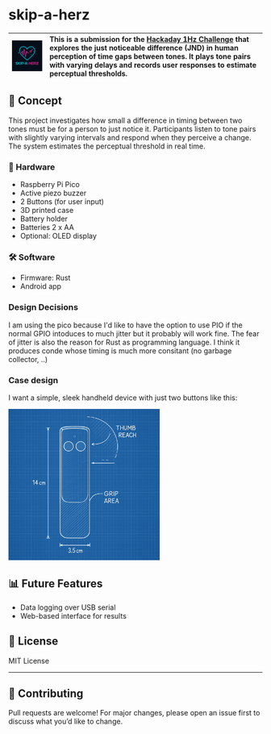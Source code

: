 # skip-a-herz

| <img src="pictures/skip-a-herz-logo.jpeg" alt="Skip-a-Herz Logo" width="300"/> | This is a submission for the [Hackaday 1Hz Challenge](https://hackaday.io/contest/203248ference) that explores the just noticeable difference (JND) in human perception of time gaps between tones. It plays tone pairs with varying delays and records user responses to estimate perceptual thresholds. |
|--|:--|

## 🧠 Concept

This project investigates how small a difference in timing between two tones must be for a person to just notice it. Participants listen to tone pairs with slightly varying intervals and respond when they perceive a change. The system estimates the perceptual threshold in real time.

### 🔧 Hardware

- Raspberry Pi Pico
- Active piezo buzzer
- 2 Buttons (for user input)
- 3D printed case
- Battery holder
- Batteries 2 x AA
- Optional: OLED display

### 🛠️ Software

- Firmware: Rust
- Android app

### Design Decisions

I am using the pico because I'd like to have the option to use PIO if the normal GPIO intoduces to much jitter but it probably will work fine. The fear of jitter is also the reason for Rust as programming language. I think it produces conde whose timing is much more consitant (no garbage collector, ..)

### Case design

I want a simple, sleek handheld device with just two buttons like this:

<img src="pictures/blueprint.jpeg" alt="Skip-a-Herz device buleprint" width="300"/>

## 📊 Future Features

- Data logging over USB serial
- Web-based interface for results

## 📄 License

MIT License

---

## 🤝 Contributing

Pull requests are welcome! For major changes, please open an issue first to discuss what you’d like to change.
